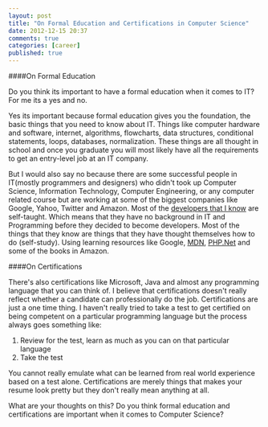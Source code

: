 ```yaml
---
layout: post
title: "On Formal Education and Certifications in Computer Science"
date: 2012-12-15 20:37
comments: true
categories: [career]
published: true
---
```


####On Formal Education

Do you think its important to have a formal education when it comes to IT?
For me its a yes and no.

Yes its important because formal education gives you the foundation, the basic
things that you need to know about IT. Things like computer hardware and software, 
internet, algorithms, flowcharts, data structures, conditional statements, 
loops, databases, normalization. 
These things are all thought in school and once you graduate you will most likely
have all the requirements to get an entry-level job at an IT company.
 
But I would also say no because there are some successful people in IT(mostly programmers and designers) who didn't
took up Computer Science, Information Technology, Computer Engineering, or any computer related
course but are working at some of the biggest companies like Google, Yahoo, Twitter and Amazon.
Most of the [developers that I know](https://twitter.com/wern_ancheta/following) are self-taught.
Which means that they have no background in IT and Programming before they decided to become developers.
Most of the things that they know are things that they have thought themselves how to do (self-study).
Using learning resources like Google, [MDN](https://developer.mozilla.org/en-US/), [PHP.Net](http://php.net/)
and some of the books in Amazon.


####On Certifications

There's also certifications like Microsoft, Java and almost any programming language
that you can think of. I believe that certifications doesn't really reflect whether a
candidate can professionally do the job. Certifications are just a one time thing. I haven't really
tried to take a test to get certified on being competent on a particular programming language
but the process always goes something like:

1. Review for the test, learn as much as you can on that particular language
2. Take the test

You cannot really emulate what can be learned from real world experience based on a test alone.
Certifications are merely things that makes your resume look pretty but they don't really mean anything
at all.

What are your thoughts on this? Do you think formal education and certifications are important when it comes to Computer Science?